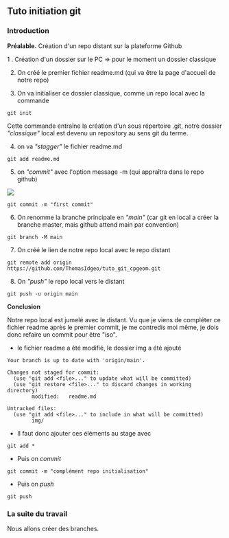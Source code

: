 Tuto initiation git
----------------------

### Introduction

**Préalable.** Création d'un repo distant sur la plateforme Github

1 . Création d'un dossier sur le PC => pour le moment un dossier classique

2. On créé le premier fichier readme.md (qui va être la page d'accueil de notre repo)

3. On va initialiser ce dossier classique, comme un repo local avec la commande 

```git init```

Cette commande entraîne la création d'un sous répertoire .git, notre dossier *"classique"* local est devenu un repository au sens git du terme.

4. on va *"stagger"* le fichier readme.md

```git add readme.md```

5. on *"commit"* avec l'option message -m (qui appraîtra dans le repo github)

![](img/message_commit.png)

```git commit -m "first commit"```

6. On renomme la branche principale en *"main"* (car git en local a créer la branche master, mais github attend main par convention)

```git branch -M main```

7. On créé le lien de notre repo local avec le repo distant

```git remote add origin https://github.com/ThomasIdgeo/tuto_git_cpgeom.git```

8. On *"push"* le repo local vers le distant

```git push -u origin main```

**Conclusion**

Notre repo local est jumelé avec le distant. Vu que je viens de compléter ce fichier readme après le premier commit, je me contredis moi même, je dois donc refaire un commit pour être "iso".

- le fichier readme a été modifié, le dossier img a été ajouté
```
Your branch is up to date with 'origin/main'.

Changes not staged for commit:
  (use "git add <file>..." to update what will be committed)
  (use "git restore <file>..." to discard changes in working directory)
        modified:   readme.md

Untracked files:
  (use "git add <file>..." to include in what will be committed)
        img/
```

- Il faut donc ajouter ces éléments au stage avec

```git add *```

- Puis on *commit*

```git commit -m "complément repo initialisation"```

- Puis on *push*

```git push```

### La suite du travail

Nous allons créer des branches.